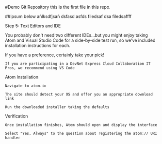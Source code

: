 #Demo Git Repository
this is the first file in this repo.

##ipsum below
añlksdfjsañ
dsfasd
asfds
filedsaf
dsa
filedsaffff 


Step 5: Text Editors and IDE

You probably don't need two different IDEs...but you might enjoy taking Atom and Visual Studio Code for a side-by-side test run, so we've included installation instructions for each.

If you have a preference, certainly take your pick!

    If you are participating in a DevNet Express Cloud Collaboration IT Pros, we recommend using VS Code

Atom
Installation

    Navigate to atom.io

    The site should detect your OS and offer you an appropriate download link

    Run the downloaded installer taking the defaults

Verification

    Once installation finishes, Atom should open and display the interface

    Select "Yes, Always" to the question about registering the atom:// URI handler

